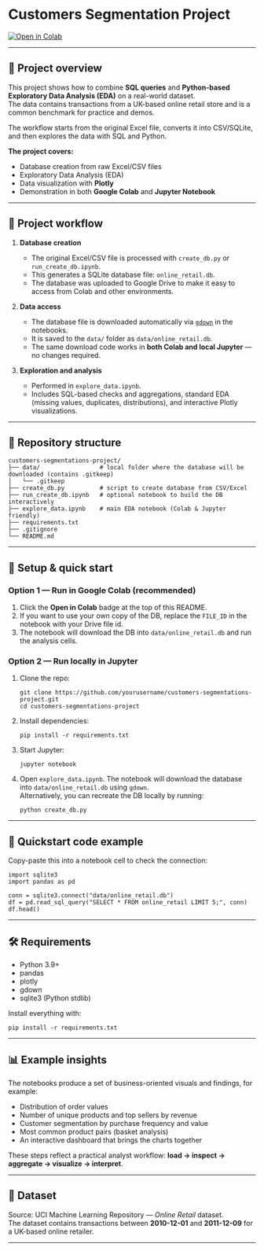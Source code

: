# Customers Segmentation Project

[![Open in Colab](https://colab.research.google.com/assets/colab-badge.svg)](https://colab.research.google.com/github/yourusername/customers-segmentations-project/blob/main/explore_data.ipynb)

---

## 📌 Project overview
This project shows how to combine **SQL queries** and **Python-based Exploratory Data Analysis (EDA)** on a real-world dataset.  
The data contains transactions from a UK-based online retail store and is a common benchmark for practice and demos.

The workflow starts from the original Excel file, converts it into CSV/SQLite, and then explores the data with SQL and Python.

**The project covers:**
- Database creation from raw Excel/CSV files  
- Exploratory Data Analysis (EDA)  
- Data visualization with **Plotly**  
- Demonstration in both **Google Colab** and **Jupyter Notebook**

---

## 🚀 Project workflow

1. **Database creation**  
   - The original Excel/CSV file is processed with `create_db.py` or `run_create_db.ipynb`.  
   - This generates a SQLite database file: `online_retail.db`.  
   - The database was uploaded to Google Drive to make it easy to access from Colab and other environments.

2. **Data access**  
   - The database file is downloaded automatically via [`gdown`](https://github.com/wkentaro/gdown) in the notebooks.  
   - It is saved to the `data/` folder as `data/online_retail.db`.  
   - The same download code works in **both Colab and local Jupyter** — no changes required.

3. **Exploration and analysis**  
   - Performed in `explore_data.ipynb`.  
   - Includes SQL-based checks and aggregations, standard EDA (missing values, duplicates, distributions), and interactive Plotly visualizations.

---

## 📂 Repository structure
    customers-segmentations-project/
    ├── data/                 # local folder where the database will be downloaded (contains .gitkeep)
    │   └── .gitkeep
    ├── create_db.py          # script to create database from CSV/Excel
    ├── run_create_db.ipynb   # optional notebook to build the DB interactively
    ├── explore_data.ipynb    # main EDA notebook (Colab & Jupyter friendly)
    ├── requirements.txt
    ├── .gitignore
    └── README.md

---

## 🔧 Setup & quick start

### Option 1 — Run in Google Colab (recommended)
1. Click the **Open in Colab** badge at the top of this README.  
2. If you want to use your own copy of the DB, replace the `FILE_ID` in the notebook with your Drive file id.  
3. The notebook will download the DB into `data/online_retail.db` and run the analysis cells.

### Option 2 — Run locally in Jupyter
1. Clone the repo:
    ```
    git clone https://github.com/yourusername/customers-segmentations-project.git
    cd customers-segmentations-project
    ``` 
2. Install dependencies:
    ```
    pip install -r requirements.txt
    ```
3. Start Jupyter:
    ```
    jupyter notebook
    ```
4. Open `explore_data.ipynb`. The notebook will download the database into `data/online_retail.db` using `gdown`.  
   Alternatively, you can recreate the DB locally by running:
    ```
    python create_db.py
    ```
---

## 🧩 Quickstart code example
Copy-paste this into a notebook cell to check the connection:

    import sqlite3
    import pandas as pd

    conn = sqlite3.connect("data/online_retail.db")
    df = pd.read_sql_query("SELECT * FROM online_retail LIMIT 5;", conn)
    df.head()

---

## 🛠 Requirements
- Python 3.9+  
- pandas  
- plotly  
- gdown  
- sqlite3 (Python stdlib)

Install everything with:

    pip install -r requirements.txt

---

## 📊 Example insights
The notebooks produce a set of business-oriented visuals and findings, for example:
- Distribution of order values  
- Number of unique products and top sellers by revenue  
- Customer segmentation by purchase frequency and value  
- Most common product pairs (basket analysis)  
- An interactive dashboard that brings the charts together

These steps reflect a practical analyst workflow: **load → inspect → aggregate → visualize → interpret**.

---

## 📑 Dataset
Source: UCI Machine Learning Repository — *Online Retail* dataset.  
The dataset contains transactions between **2010-12-01** and **2011-12-09** for a UK-based online retailer.

---
